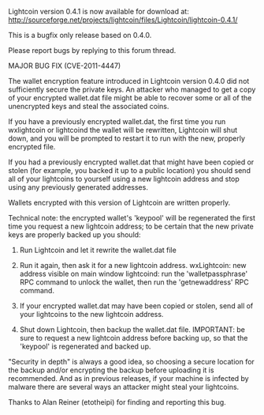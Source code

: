 Lightcoin version 0.4.1 is now available for download at:
http://sourceforge.net/projects/lightcoin/files/Lightcoin/lightcoin-0.4.1/

This is a bugfix only release based on 0.4.0.

Please report bugs by replying to this forum thread.

MAJOR BUG FIX  (CVE-2011-4447)

The wallet encryption feature introduced in Lightcoin version 0.4.0 did not sufficiently secure the private keys. An attacker who
managed to get a copy of your encrypted wallet.dat file might be able to recover some or all of the unencrypted keys and steal the
associated coins.

If you have a previously encrypted wallet.dat, the first time you run wxlightcoin or lightcoind the wallet will be rewritten, Lightcoin will
shut down, and you will be prompted to restart it to run with the new, properly encrypted file.

If you had a previously encrypted wallet.dat that might have been copied or stolen (for example, you backed it up to a public
location) you should send all of your lightcoins to yourself using a new lightcoin address and stop using any previously generated addresses.

Wallets encrypted with this version of Lightcoin are written properly.

Technical note: the encrypted wallet's 'keypool' will be regenerated the first time you request a new lightcoin address; to be certain that the
new private keys are properly backed up you should:

1. Run Lightcoin and let it rewrite the wallet.dat file

2. Run it again, then ask it for a new lightcoin address.
wxLightcoin: new address visible on main window
lightcoind: run the 'walletpassphrase' RPC command to unlock the wallet,  then run the 'getnewaddress' RPC command.

3. If your encrypted wallet.dat may have been copied or stolen, send all of your lightcoins to the new lightcoin address.

4. Shut down Lightcoin, then backup the wallet.dat file.
IMPORTANT: be sure to request a new lightcoin address before backing up, so that the 'keypool' is regenerated and backed up.

"Security in depth" is always a good idea, so choosing a secure location for the backup and/or encrypting the backup before uploading it is recommended. And as in previous releases, if your machine is infected by malware there are several ways an attacker might steal your lightcoins.

Thanks to Alan Reiner (etotheipi) for finding and reporting this bug.
